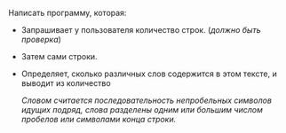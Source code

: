 Написать программу, которая:

- Запрашивает у пользователя количество строк. (*должно быть проверка*)
- Затем сами строки.
- Определяет, сколько различных слов содержится в этом тексте, и выводит из количество
    
    *Словом считается последовательность непробельных символов идущих подряд, слова разделены одним или большим числом пробелов или символами конца строки.*
